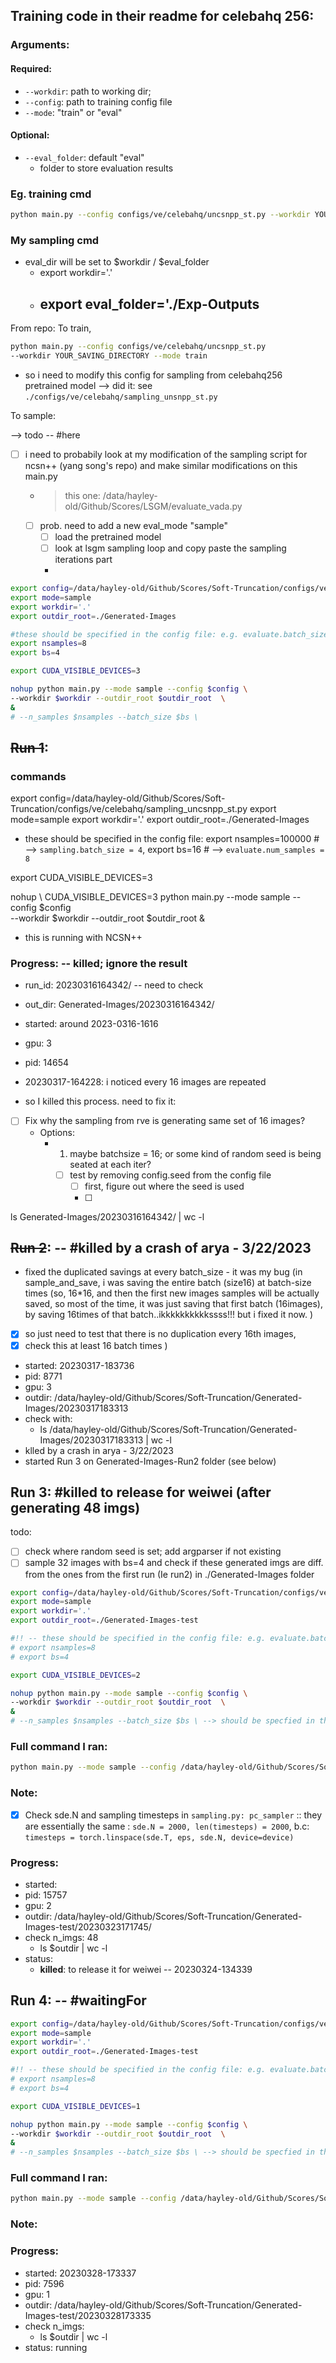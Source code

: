 ## Training code in their readme for celebahq 256:
### Arguments:
#### Required:
- `--workdir`: path to working dir; 
- `--config`: path to training config file 
- `--mode`: "train" or "eval" 

#### Optional:
- `--eval_folder`: default "eval"
  - folder to store evaluation results

### Eg. training cmd
```bash
python main.py --config configs/ve/celebahq/uncsnpp_st.py --workdir YOUR_SAVING_DIRECTORY --mode train
```


### My sampling cmd
- eval_dir will be set to $workdir / $eval_folder
  - export workdir='.'
  - export eval_folder='./Exp-Outputs
    - 

From repo: To train,
```bash
python main.py --config configs/ve/celebahq/uncsnpp_st.py 
--workdir YOUR_SAVING_DIRECTORY --mode train
```
- so i need to modify this config for sampling from celebahq256 pretrained model
  --> did it: see `./configs/ve/celebahq/sampling_unsnpp_st.py`


To sample: 

  --> todo -- #here
  - [ ] i need to probabily look at my modification of the sampling script for 
  ncsn++ (yang song's repo) and make similar modifications on this main.py
    - > this one: /data/hayley-old/Github/Scores/LSGM/evaluate_vada.py
    - [ ] prob. need to add a new eval_mode "sample"
      - [ ] load the pretrained model
      - [ ] look at lsgm sampling loop and copy paste the sampling iterations part
      - 
```bash
export config=/data/hayley-old/Github/Scores/Soft-Truncation/configs/ve/celebahq/sampling_uncsnpp_st.py
export mode=sample
export workdir='.'
export outdir_root=./Generated-Images

#these should be specified in the config file: e.g. evaluate.batch_size = 4, evaluate.num_samples = 8 
export nsamples=8
export bs=4

export CUDA_VISIBLE_DEVICES=3

nohup python main.py --mode sample --config $config \
--workdir $workdir --outdir_root $outdir_root  \
&
# --n_samples $nsamples --batch_size $bs \ 
```

## ~~Run 1~~:
### commands

export config=/data/hayley-old/Github/Scores/Soft-Truncation/configs/ve/celebahq/sampling_uncsnpp_st.py
export mode=sample
export workdir='.'
export outdir_root=./Generated-Images

- these should be specified in the config file: 
export nsamples=100000  # --> `sampling.batch_size = 4`, 
export bs=16 # --> `evaluate.num_samples = 8` 

export CUDA_VISIBLE_DEVICES=3

nohup \ 
CUDA_VISIBLE_DEVICES=3 python main.py --mode sample --config $config \
--workdir $workdir --outdir_root $outdir_root &

- this is running with NCSN++

### Progress:  -- killed; ignore the result
- run_id: 20230316164342/ -- need to check
- out_dir: Generated-Images/20230316164342/
- started: around 2023-0316-1616
- gpu: 3
- pid: 14654 

- 20230317-164228: i noticed every 16 images are repeated 
- so I killed this process. need to fix it:
- [ ] Fix why the sampling from rve is generating same set of 16 images?
    - Options:
      - 1. maybe batchsize = 16; or some kind of random seed is being seated at each iter?
        - [ ] test by removing config.seed from the config file
          - [ ] first, figure out where the seed is used
          - [ ] 

ls  Generated-Images/20230316164342/ | wc -l


## ~~Run 2~~: -- #killed by a crash of arya - 3/22/2023
- fixed the duplicated savings at every batch_size - it was my bug (in sample_and_save,  i was saving the entire batch (size16) at batch-size times (so, 16*16, and then the first new images samples will be actually saved, so most of the time, it was just saving that first batch (16images), by saving 16times of that batch..ikkkkkkkkkkssss!!! but i fixed it now. )
- [x] so just need to test that there is no duplication every 16th images, 
- [x] check this at least 16 batch times )

- started: 20230317-183736
- pid: 8771 
- gpu: 3
- outdir: /data/hayley-old/Github/Scores/Soft-Truncation/Generated-Images/20230317183313
- check with:
  - ls /data/hayley-old/Github/Scores/Soft-Truncation/Generated-Images/20230317183313 | wc -l
- klled by a crash in arya - 3/22/2023
- started Run 3 on Generated-Images-Run2 folder (see below)


## Run 3: #killed to release for weiwei (after generating 48 imgs)

todo:
- [ ] check where random seed is set; add argparser if not existing
- [ ] sample 32 images with bs=4 and check if these generated imgs are diff. from the ones from the first run (Ie run2)
      in ./Generated-Images folder

```bash
export config=/data/hayley-old/Github/Scores/Soft-Truncation/configs/ve/celebahq/sampling_uncsnpp_st.py
export mode=sample
export workdir='.'
export outdir_root=./Generated-Images-test

#!! -- these should be specified in the config file: e.g. evaluate.batch_size = 4, evaluate.num_samples = 8 
# export nsamples=8
# export bs=4

export CUDA_VISIBLE_DEVICES=2

nohup python main.py --mode sample --config $config \
--workdir $workdir --outdir_root $outdir_root  \
&
# --n_samples $nsamples --batch_size $bs \ --> should be specfied in the config file
```

### Full command I ran:
```bash
python main.py --mode sample --config /data/hayley-old/Github/Scores/Soft-Truncation/configs/ve/celebahq/sampling_uncsnpp_st.py --workdir . --outdir_root ./Generated-Images-test
```
### Note:
- [x] Check sde.N and sampling timesteps in `sampling.py: pc_sampler` 
  :: they are essentially the same : `sde.N = 2000, len(timesteps) = 2000`,
     b.c: `timesteps = torch.linspace(sde.T, eps, sde.N, device=device)`

### Progress:
- started:
- pid: 15757
- gpu: 2
- outdir: /data/hayley-old/Github/Scores/Soft-Truncation/Generated-Images-test/20230323171745/
- check n_imgs: 48
  - ls $outdir | wc -l
- status: 
  - **killed**: to release it for weiwei -- 20230324-134339  

## Run 4: -- #waitingFor

```bash
export config=/data/hayley-old/Github/Scores/Soft-Truncation/configs/ve/celebahq/sampling_uncsnpp_st.py
export mode=sample
export workdir='.'
export outdir_root=./Generated-Images-test

#!! -- these should be specified in the config file: e.g. evaluate.batch_size = 4, evaluate.num_samples = 8 
# export nsamples=8
# export bs=4

export CUDA_VISIBLE_DEVICES=1

nohup python main.py --mode sample --config $config \
--workdir $workdir --outdir_root $outdir_root  \
&
# --n_samples $nsamples --batch_size $bs \ --> should be specfied in the config file
```

### Full command I ran:
```bash
python main.py --mode sample --config /data/hayley-old/Github/Scores/Soft-Truncation/configs/ve/celebahq/sampling_uncsnpp_st.py --workdir . --outdir_root $outdir_root
```
### Note:

### Progress:
- started: 20230328-173337
- pid: 7596
- gpu: 1
- outdir: /data/hayley-old/Github/Scores/Soft-Truncation/Generated-Images-test/20230328173335
- check n_imgs: 
  - ls $outdir | wc -l
- status: running